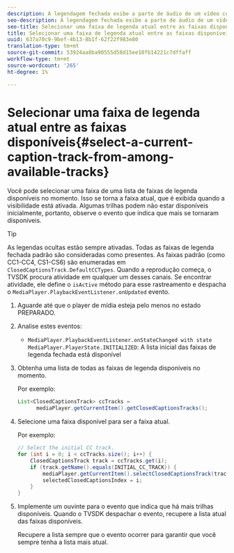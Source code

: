 ```yaml
---
description: A legendagem fechada exibe a parte de áudio de um vídeo como texto na tela quando o som está inaudível ou quando o visualizador está com dificuldade de audição.
seo-description: A legendagem fechada exibe a parte de áudio de um vídeo como texto na tela quando o som está inaudível ou quando o visualizador está com dificuldade de audição.
seo-title: Selecionar uma faixa de legenda atual entre as faixas disponíveis
title: Selecionar uma faixa de legenda atual entre as faixas disponíveis
uuid: 637a70c9-9bef-4b13-8b1f-62f22f983e80
translation-type: tm+mt
source-git-commit: 53924aa8ba90555d58d15ee10fb14221c7dffaff
workflow-type: tm+mt
source-wordcount: '265'
ht-degree: 1%

---
```



# Selecionar uma faixa de legenda atual entre as faixas disponíveis{#select-a-current-caption-track-from-among-available-tracks}

Você pode selecionar uma faixa de uma lista de faixas de legenda disponíveis no momento. Isso se torna a faixa atual, que é exibida quando a visibilidade está ativada. Algumas trilhas podem não estar disponíveis inicialmente, portanto, observe o evento que indica que mais se tornaram disponíveis.

>[!TIP]
>
>As legendas ocultas estão sempre ativadas. Todas as faixas de legenda fechada padrão são consideradas como presentes. As faixas padrão (como CC1-CC4, CS1-CS6) são enumeradas em `ClosedCaptionsTrack.DefaultCCTypes`. Quando a reprodução começa, o TVSDK procura atividade em qualquer um desses canais. Se encontrar atividade, ele define o `isActive` método para esse rastreamento e despacha o `MediaPlayer.PlaybackEventListener.onUpdated` evento.

1. Aguarde até que o player de mídia esteja pelo menos no estado PREPARADO.
1. Analise estes eventos:

   * `MediaPlayer.PlaybackEventListener.onStateChanged with state MediaPlayer.PlayerState.INITIALIZED`: A lista inicial das faixas de legenda fechada está disponível

1. Obtenha uma lista de todas as faixas de legenda disponíveis no momento.

   Por exemplo:

   ```java
   List<ClosedCaptionsTrack> ccTracks = 
         mediaPlayer.getCurrentItem().getClosedCaptionsTracks();
   ```

1. Selecione uma faixa disponível para ser a faixa atual.

   Por exemplo:

   ```java
   // Select the initial CC track. 
   for (int i = 0; i < ccTracks.size(); i++) { 
       ClosedCaptionsTrack track = ccTracks.get(i); 
       if (track.getName().equals(INITIAL_CC_TRACK)) { 
           mediaPlayer.getCurrentItem().selectClosedCaptionsTrack(track); 
           selectedClosedCaptionsIndex = i; 
       } 
   }
   ```

1. Implemente um ouvinte para o evento que indica que há mais trilhas disponíveis. Quando o TVSDK despachar o evento, recupere a lista atual das faixas disponíveis.

   Recupere a lista sempre que o evento ocorrer para garantir que você sempre tenha a lista mais atual.
